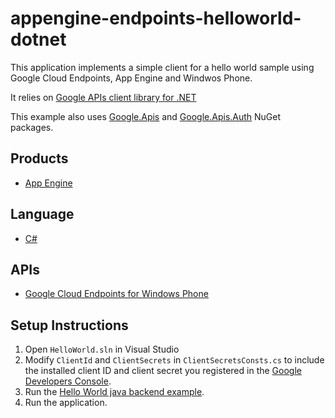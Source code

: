 appengine-endpoints-helloworld-dotnet
======================================

This application implements a simple client for a hello world sample using Google Cloud Endpoints, App Engine and Windwos Phone.

It relies on [Google APIs client library for .NET][1]

This example also uses [Google.Apis][2] and [Google.Apis.Auth][3] NuGet packages.

## Products
- [App Engine][4]

## Language
- [C#][5]

## APIs
- [Google Cloud Endpoints for Windows Phone][6]

## Setup Instructions
1. Open `HelloWorld.sln` in Visual Studio
2. Modify `ClientId` and `ClientSecrets` in `ClientSecretsConsts.cs` to include
   the installed client ID and client secret you registered in the [Google Developers Console][7].
3. Run the [Hello World java backend example][8].
4. Run the application.


[1]: https://developers.google.com/api-client-library/dotnet
[2]: http://www.nuget.org/packages/Google.Apis/
[3]: http://www.nuget.org/packages/Google.Apis.Auth/
[4]: https://developers.google.com/appengine/
[5]: http://msdn.microsoft.com/en-us/library/618ayhy6(v=vs.71).aspx
[6]: https://devsite.googleplex.com/appengine/docs/java/endpoints/consume_wp
[7]: https://console.developers.google.com
[8]: https://github.com/GoogleCloudPlatform/appengine-endpoints-helloendpoints-java-maven
